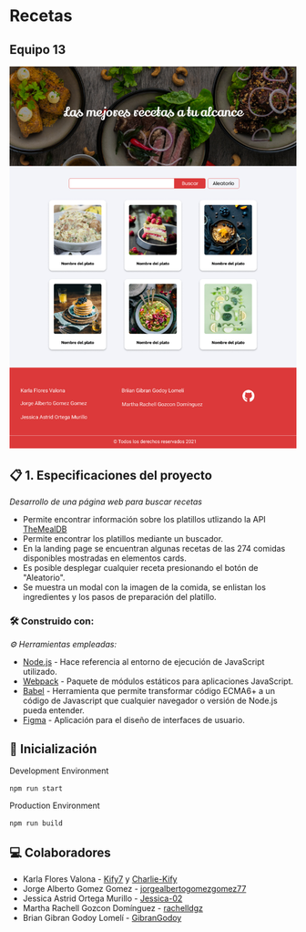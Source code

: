 # Recetas
## Equipo 13
![App Preview](./preview/vistaPrincipal.jpg?raw=true)
<!-- ![vistaPrincipal](https://user-images.githubusercontent.com/62523509/128751982-a00a450f-8925-4b39-8702-2af52ae93315.jpg) -->

## 📋 1. Especificaciones del proyecto

_Desarrollo de una página web para buscar recetas_

* Permite encontrar información sobre los platillos utlizando la API [TheMealDB](https://www.themealdb.com/)
* Permite encontrar los platillos mediante un buscador.
* En la landing page se encuentran algunas recetas de las 274 comidas disponibles mostradas en elementos cards.
* Es posible desplegar cualquier receta presionando el botón de "Aleatorio".
* Se muestra un modal con la imagen de la comida, se enlistan los ingredientes y los pasos de preparación del platillo.

### 🛠️ Construido con:

_⚙️ Herramientas empleadas:_

* [Node.js](https://nodejs.dev/) - Hace referencia al entorno de ejecución de JavaScript utilizado.
* [Webpack](https://webpack.js.org/) - Paquete de módulos estáticos para aplicaciones JavaScript.
* [Babel](https://babeljs.io/) - Herramienta que permite transformar código ECMA6+ a un código de Javascript que cualquier navegador o versión de Node.js pueda entender.
* [Figma](https://www.figma.com/) - Aplicación para el diseño de interfaces de usuario.

## 🚀 Inicialización

Development Environment

```
npm run start
```

Production Environment

```
npm run build
```

## 💻 Colaboradores

* Karla Flores Valona - [Kify7](https://github.com/Kify7) y [Charlie-Kify](https://github.com/Charlie-Kify)
* Jorge Alberto Gomez Gomez - [jorgealbertogomezgomez77](https://github.com/jorgealbertogomezgomez77)
* Jessica Astrid Ortega Murillo - [Jessica-02](https://github.com/Jessica-02)
* Martha Rachell Gozcon Domínguez - [rachelldgz](https://github.com/rachelldgz)
* Brian Gibran Godoy Lomelí - [GibranGodoy](https://github.com/GibranGodoy)